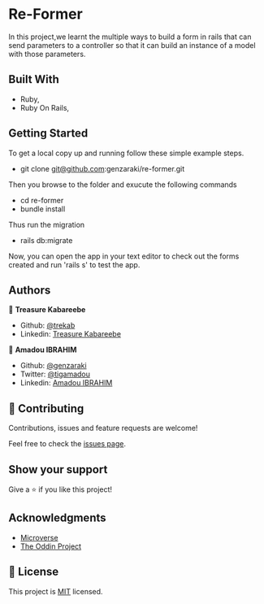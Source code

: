 # Re-Former


In this project,we learnt the multiple ways to build a form in rails that can send parameters to a controller so that it can build an instance of a model with those parameters.


## Built With

- Ruby,
- Ruby On Rails,

## Getting Started

To get a local copy up and running follow these simple example steps.
- git clone git@github.com:genzaraki/re-former.git

Then you browse to the folder and exucute the following commands
- cd re-former
- bundle install

Thus run the migration
- rails db:migrate

Now, you can open the app in your text editor to check out the forms created and run 'rails s' to test the app.


## Authors

👤 **Treasure Kabareebe**

- Github: [@trekab](https://github.com/trekab)
- Linkedin: [Treasure Kabareebe](https://www.linkedin.com/in/treasure-kabareebe/)

👤 **Amadou IBRAHIM**

- Github: [@genzaraki](https://github.com/genzaraki)
- Twitter: [@tigamadou](https://twitter.com/tigamadou)
- Linkedin: [Amadou IBRAHIM](https://www.linkedin.com/in/amadou-ibrahim-75769167/)

## 🤝 Contributing

Contributions, issues and feature requests are welcome!

Feel free to check the [issues page](issues/).

## Show your support

Give a ⭐️ if you like this project!

## Acknowledgments

- [Microverse](https://microverse.org)
- [The Oddin Project](https://www.theodinproject.com/courses/ruby-on-rails/lessons/forms)

## 📝 License

This project is [MIT](lic.url) licensed.
